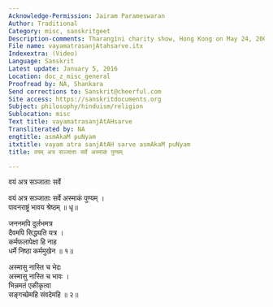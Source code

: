 ```yaml
---
Acknowledge-Permission: Jairam Parameswaran
Author: Traditional
Category: misc, sanskritgeet
Description-comments: Tharangini charity show, Hong Kong on May 24, 2008
File name: vayamatrasanjAtahsarve.itx
Indexextra: (Video)
Language: Sanskrit
Latest update: January 5, 2016
Location: doc_z_misc_general
Proofread by: NA, Shankara
Send corrections to: Sanskrit@cheerful.com
Site access: https://sanskritdocuments.org
Subject: philosophy/hinduism/religion
Sublocation: misc
Text title: vayamatrasanjAtAHsarve
Transliterated by: NA
engtitle: asmAkaM puNyam
itxtitle: vayam atra sanjAtAH sarve asmAkaM puNyam
title: वयम् अत्र सञ्जाताः सर्वे अस्माकं पुण्यम्

---
```

  
 वयं अत्र सञ्जाताः सर्वे   
  
वयं अत्र सञ्जाताः सर्वे अस्माकं पुण्यम् ।  
पावनराष्ट्रं भावय श्रेष्ठम् ॥ धृ॥  
  
जननमपि दुर्लभमत्र  
दैवमपि सिद्ध्यति यत्र ।  
कर्मफलापेक्षा हि नाह  
धर्मे निष्ठा कर्ममुखेन ॥ १॥  
  
अस्मासु नास्ति च भेदः  
अस्मासु नास्ति च भावः ।  
भिन्नमतं एकीकृत्वा  
सङ्गच्छेमहि संवदेमहि ॥ २॥  
  
  
  
  
